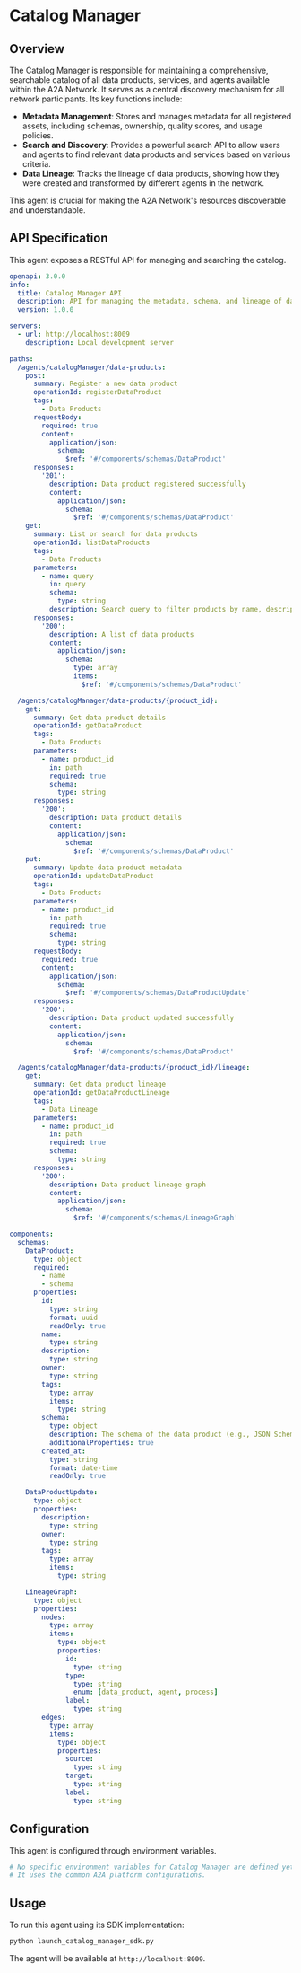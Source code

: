 # Catalog Manager

## Overview

The Catalog Manager is responsible for maintaining a comprehensive, searchable catalog of all data products, services, and agents available within the A2A Network. It serves as a central discovery mechanism for all network participants. Its key functions include:

-   **Metadata Management**: Stores and manages metadata for all registered assets, including schemas, ownership, quality scores, and usage policies.
-   **Search and Discovery**: Provides a powerful search API to allow users and agents to find relevant data products and services based on various criteria.
-   **Data Lineage**: Tracks the lineage of data products, showing how they were created and transformed by different agents in the network.

This agent is crucial for making the A2A Network's resources discoverable and understandable.

## API Specification

This agent exposes a RESTful API for managing and searching the catalog.

```yaml
openapi: 3.0.0
info:
  title: Catalog Manager API
  description: API for managing the metadata, schema, and lineage of data products in the A2A Network.
  version: 1.0.0

servers:
  - url: http://localhost:8009
    description: Local development server

paths:
  /agents/catalogManager/data-products:
    post:
      summary: Register a new data product
      operationId: registerDataProduct
      tags:
        - Data Products
      requestBody:
        required: true
        content:
          application/json:
            schema:
              $ref: '#/components/schemas/DataProduct'
      responses:
        '201':
          description: Data product registered successfully
          content:
            application/json:
              schema:
                $ref: '#/components/schemas/DataProduct'
    get:
      summary: List or search for data products
      operationId: listDataProducts
      tags:
        - Data Products
      parameters:
        - name: query
          in: query
          schema:
            type: string
          description: Search query to filter products by name, description, or tags.
      responses:
        '200':
          description: A list of data products
          content:
            application/json:
              schema:
                type: array
                items:
                  $ref: '#/components/schemas/DataProduct'

  /agents/catalogManager/data-products/{product_id}:
    get:
      summary: Get data product details
      operationId: getDataProduct
      tags:
        - Data Products
      parameters:
        - name: product_id
          in: path
          required: true
          schema:
            type: string
      responses:
        '200':
          description: Data product details
          content:
            application/json:
              schema:
                $ref: '#/components/schemas/DataProduct'
    put:
      summary: Update data product metadata
      operationId: updateDataProduct
      tags:
        - Data Products
      parameters:
        - name: product_id
          in: path
          required: true
          schema:
            type: string
      requestBody:
        required: true
        content:
          application/json:
            schema:
              $ref: '#/components/schemas/DataProductUpdate'
      responses:
        '200':
          description: Data product updated successfully
          content:
            application/json:
              schema:
                $ref: '#/components/schemas/DataProduct'

  /agents/catalogManager/data-products/{product_id}/lineage:
    get:
      summary: Get data product lineage
      operationId: getDataProductLineage
      tags:
        - Data Lineage
      parameters:
        - name: product_id
          in: path
          required: true
          schema:
            type: string
      responses:
        '200':
          description: Data product lineage graph
          content:
            application/json:
              schema:
                $ref: '#/components/schemas/LineageGraph'

components:
  schemas:
    DataProduct:
      type: object
      required:
        - name
        - schema
      properties:
        id:
          type: string
          format: uuid
          readOnly: true
        name:
          type: string
        description:
          type: string
        owner:
          type: string
        tags:
          type: array
          items:
            type: string
        schema:
          type: object
          description: The schema of the data product (e.g., JSON Schema, Avro).
          additionalProperties: true
        created_at:
          type: string
          format: date-time
          readOnly: true

    DataProductUpdate:
      type: object
      properties:
        description:
          type: string
        owner:
          type: string
        tags:
          type: array
          items:
            type: string

    LineageGraph:
      type: object
      properties:
        nodes:
          type: array
          items:
            type: object
            properties:
              id:
                type: string
              type:
                type: string
                enum: [data_product, agent, process]
              label:
                type: string
        edges:
          type: array
          items:
            type: object
            properties:
              source:
                type: string
              target:
                type: string
              label:
                type: string
```

## Configuration

This agent is configured through environment variables.

```bash
# No specific environment variables for Catalog Manager are defined yet.
# It uses the common A2A platform configurations.
```

## Usage

To run this agent using its SDK implementation:

```bash
python launch_catalog_manager_sdk.py
```

The agent will be available at `http://localhost:8009`.
